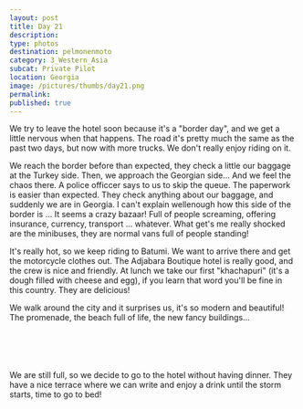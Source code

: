 ```yaml
---
layout: post
title: Day 21
description: 
type: photos
destination: pelmonenmoto
category: 3_Western_Asia
subcat: Private Pilot
location: Georgia
image: /pictures/thumbs/day21.png
permalink: 
published: true
---
```


We try to leave the hotel soon because it's a "border day", and we get a little nervous when that happens. The road it's pretty much the same as the past two days, but now with more trucks. We don't really enjoy riding on it.

We reach the border before than expected, they check a little our baggage at the Turkey side. Then, we approach the Georgian side... And we feel the chaos there. A police officcer says to us to skip the queue. The paperwork is easier than expected. They check anything about our baggage, and suddenly we are in Georgia. I can't explain wellenough how this side of the border is ... It seems a crazy bazaar! Full of people screaming, offering insurance, currency, transport ... whatever. What get's me really shocked are the minibuses, they are normal vans full of people standing!

It's really hot, so we keep riding to Batumi. We want to arrive there and get the motorcycle clothes out. The Adjabara Boutique hotel is really good, and the crew is nice and friendly. At lunch we take our first "khachapuri" (it's a dough filled with cheese and egg), if you learn that word you'll be fine in this country. They are delicious!

We walk around the city and it surprises us, it's so modern and beautiful! The promenade, the beach full of life, the new fancy buildings...

<p><a
href="https://lh3.googleusercontent.com/jXiHFDV07nvTg_QtE9hA66jeviJZcb2YJGS-aEzKvoxxHbhIoSNZvRgyP6AVtC3juS6sOB0SG-63cn_IWVNGztFeCu7UsrlECKKuhH8jM5NdtxevFbBkX7GExB3KpOeLxWz7wi0gnq7VpT1aZZMxgLaplhiyp5bQpZ2sDJ-Bk9RlP8WKtn1acwKqlVmjWp7X6INHlf1eOLGeQxHW05DAY9iphntg526uOSQm3kBIIFaWXExUyqGX4KJuoiZPmROvOxPtMSnUFELzb9QP89-H1w9VlSnFLaDRApaIqJt6iTNoR1L6wdZi-OMGjdG7thXWsQ5ox2QrCOqyrXtbyengCSmc8tp5XakTZbKf-8GlGpRXy_33vfLp6PA53Ya6jUxDLuoujJHoAb4xwStVIp00wv5dBoCG_eSMcZ3KXNyrogJYhF5VXO4zKWyYsJHoNR0py-8lMPgzMagoe_KuDOEtFu6YPbE6CF0vl1wrZFz5C7lLBbjFr3HoaX4XaF9WiDu0wnKj26o546v0yUfXJP8PDcZurtCBu8qmjyT98jrmYQrDHEfrOfNmVDhGX_dY58NaX7vMEqFQPxR6UaoqM4WMH2C9UIXUStq6EJjlwHIUeCMoTtgKQXjqTjY_Poe0kWJbCKD-54nYqKinG3SvySDtuyZA1gb08GjfhA=w845-h634-no"><img 
src="https://lh3.googleusercontent.com/jXiHFDV07nvTg_QtE9hA66jeviJZcb2YJGS-aEzKvoxxHbhIoSNZvRgyP6AVtC3juS6sOB0SG-63cn_IWVNGztFeCu7UsrlECKKuhH8jM5NdtxevFbBkX7GExB3KpOeLxWz7wi0gnq7VpT1aZZMxgLaplhiyp5bQpZ2sDJ-Bk9RlP8WKtn1acwKqlVmjWp7X6INHlf1eOLGeQxHW05DAY9iphntg526uOSQm3kBIIFaWXExUyqGX4KJuoiZPmROvOxPtMSnUFELzb9QP89-H1w9VlSnFLaDRApaIqJt6iTNoR1L6wdZi-OMGjdG7thXWsQ5ox2QrCOqyrXtbyengCSmc8tp5XakTZbKf-8GlGpRXy_33vfLp6PA53Ya6jUxDLuoujJHoAb4xwStVIp00wv5dBoCG_eSMcZ3KXNyrogJYhF5VXO4zKWyYsJHoNR0py-8lMPgzMagoe_KuDOEtFu6YPbE6CF0vl1wrZFz5C7lLBbjFr3HoaX4XaF9WiDu0wnKj26o546v0yUfXJP8PDcZurtCBu8qmjyT98jrmYQrDHEfrOfNmVDhGX_dY58NaX7vMEqFQPxR6UaoqM4WMH2C9UIXUStq6EJjlwHIUeCMoTtgKQXjqTjY_Poe0kWJbCKD-54nYqKinG3SvySDtuyZA1gb08GjfhA=w845-h634-no" alt=""></a></p>

<p><a
href="https://lh3.googleusercontent.com/PNiMcKkam0KZvyxCcz4Ki5RCj8RPTs00qAdz4uWYvXItDRFk4PfrJGdoUelFKSTfdql_GYuW4iSamaP5r6BDArEolORPk4rBsaISZhXEc2DgWEcQz6TNqJ58gwZh16ZnUAqcl8lcbyTFT9y_EcWd5ooXOMDw8dB93WDWWBNg2FpttLh3IW3wInMp_vekXY9LvkGJp3rUhlOLflHa92UatMFGgQVJ6jzvJnGjuv3UAVmUE2DVNYGJ1zQ79XitCpGeyqdsyhAbwJcMgcImLvvKLWPVaQni2mR4HMnZCELUf5tZKkYDNiHg74DcaryYFQsTgvaP7pFit4iZ60WuXc44MYIEmYjvpw1VDOeudHNYld66KKdmU4JcnWFUuuakCKcoX8PGHSOGCmUuKoOf6epJTrTRp5prNhZa9FItDNw8xTm_demKxRri4pO4rQ_3J9UpdHOC5HL5xCFhMnYAy0FiL3TidZ6x9GzcDUhbprPXHyVuQps1sknpLduFHD9JsiyQuiHsjAH_sGHRMbRurK6aOUvhThONwC0oyG69FHKv-z4Vf5XIw1XtewdmtQCxPTSrc1q-n_b3CYw_Izm5A5hueIpIM5KeYpOuGVKoz_v8xrGETwvo_vd-OtEfIXGgW6K-PVR7k0URhTqsHxaPq6rFa_n7r2Y1rQF-Gg=w845-h634-no"><img 
src="https://lh3.googleusercontent.com/PNiMcKkam0KZvyxCcz4Ki5RCj8RPTs00qAdz4uWYvXItDRFk4PfrJGdoUelFKSTfdql_GYuW4iSamaP5r6BDArEolORPk4rBsaISZhXEc2DgWEcQz6TNqJ58gwZh16ZnUAqcl8lcbyTFT9y_EcWd5ooXOMDw8dB93WDWWBNg2FpttLh3IW3wInMp_vekXY9LvkGJp3rUhlOLflHa92UatMFGgQVJ6jzvJnGjuv3UAVmUE2DVNYGJ1zQ79XitCpGeyqdsyhAbwJcMgcImLvvKLWPVaQni2mR4HMnZCELUf5tZKkYDNiHg74DcaryYFQsTgvaP7pFit4iZ60WuXc44MYIEmYjvpw1VDOeudHNYld66KKdmU4JcnWFUuuakCKcoX8PGHSOGCmUuKoOf6epJTrTRp5prNhZa9FItDNw8xTm_demKxRri4pO4rQ_3J9UpdHOC5HL5xCFhMnYAy0FiL3TidZ6x9GzcDUhbprPXHyVuQps1sknpLduFHD9JsiyQuiHsjAH_sGHRMbRurK6aOUvhThONwC0oyG69FHKv-z4Vf5XIw1XtewdmtQCxPTSrc1q-n_b3CYw_Izm5A5hueIpIM5KeYpOuGVKoz_v8xrGETwvo_vd-OtEfIXGgW6K-PVR7k0URhTqsHxaPq6rFa_n7r2Y1rQF-Gg=w845-h634-no" alt=""></a></p>

<p><a
href="https://lh3.googleusercontent.com/xvKDSmqgWX_3DQESCIy-_EYqBXs_QtRAJKjTw4KkI-RBEs4LFP-N2Q11XBVywyDLULdjubIc_Ew4JC8FxIxXL-fHrEj6vavCq8QM4BKm1BwS3ctv2HodhDNXX-mRWEM7fz2TJsy55Klwj3eO7qECsMbsSx1spi9H0E1v-ZbwHaF50HBxP0GYtqS5EQtXgsEdU1Ld0I_NOxcdcAoWzCfGYDGOTIYoG2ngc4rbKc0aR6Kqp51Fzh9dJP0xPBLBn8ab4BRIHozUp1eZWzVPWdc-xWZaKiR_V-_eXmCptTroSSqeubbgBJOjOy3Oj9z2LpmcZtVRHlsZnEQQYfsjqKnrrQZ-Ld8ZC9AV7W3PQoUxW4pxENJ1c-CyR9GTYgevcpmyuOhufnXoA-y0IfSntE1jHTfEYle4o6WxqyAcnIHboAx2OhT19iQYEFT1VQNU8A6VKML6h0guUIJdq-9sYLU11is1--IgJg15mZC7Wr1nQzH1qEF3gxWHPK2XKx015EjIh6eJ0CePAqPsjns9zDWzP3DpiX4KvAHnOWc2RS0XYZfgiJP1QBNOdSJKn_nyQD41gG3dni2g53pjVdEfCsEwNUk4brfKNFYfmHn2E_DBM9H757BF1fGmeNmnzBfIShQt4l1EQMXJfTnopWO_7yGZq_diDPuS3mavfg=w1058-h793-no"><img 
src="https://lh3.googleusercontent.com/xvKDSmqgWX_3DQESCIy-_EYqBXs_QtRAJKjTw4KkI-RBEs4LFP-N2Q11XBVywyDLULdjubIc_Ew4JC8FxIxXL-fHrEj6vavCq8QM4BKm1BwS3ctv2HodhDNXX-mRWEM7fz2TJsy55Klwj3eO7qECsMbsSx1spi9H0E1v-ZbwHaF50HBxP0GYtqS5EQtXgsEdU1Ld0I_NOxcdcAoWzCfGYDGOTIYoG2ngc4rbKc0aR6Kqp51Fzh9dJP0xPBLBn8ab4BRIHozUp1eZWzVPWdc-xWZaKiR_V-_eXmCptTroSSqeubbgBJOjOy3Oj9z2LpmcZtVRHlsZnEQQYfsjqKnrrQZ-Ld8ZC9AV7W3PQoUxW4pxENJ1c-CyR9GTYgevcpmyuOhufnXoA-y0IfSntE1jHTfEYle4o6WxqyAcnIHboAx2OhT19iQYEFT1VQNU8A6VKML6h0guUIJdq-9sYLU11is1--IgJg15mZC7Wr1nQzH1qEF3gxWHPK2XKx015EjIh6eJ0CePAqPsjns9zDWzP3DpiX4KvAHnOWc2RS0XYZfgiJP1QBNOdSJKn_nyQD41gG3dni2g53pjVdEfCsEwNUk4brfKNFYfmHn2E_DBM9H757BF1fGmeNmnzBfIShQt4l1EQMXJfTnopWO_7yGZq_diDPuS3mavfg=w1058-h793-no" alt=""></a></p>

<p><a
href="https://lh3.googleusercontent.com/ZILAKSORAq0LReelopr0XdBH0LqiStBPmu-QH9VXfq12zKtazxXRBnq3NfchMP5imbliGT5uSbDi-sBVH08F54RwkwPHQ7PmC2sXvup3Dn-3ozWBs6jElIQgqsjNrliIaUT-nbat7KhNkgfFOAjwYGjjfiWgE_3sYOEWQzN8Te7qntBI4Y_GyS-t2O6T5YMezA_MA7zz3ajwbNqckESYz968_nG54D64Bpr6JdihT-OrtC3uzA0881OtJ9xQWfxagUhikN_19TH7YPJp7YcieL8Sb7i4n1bnopXLXazUQCF-4fffdHBS2Zjeb_2BXqJoe3atKVD75Pw8lGmIASIGcfPOCga9BwJWUn-LUvElzst2pCPj3QCo6sR3r-cReAknRBf_-kAzgxuwwY1xPtwOqlUQTuru2l3A-wQML0JS2ZJVjEwNbKidQJbC2scSxLo7QRRrJS_vrVMlZFIeVW8cbJh28s-9r5zqvzehPMzs4_fR8IrUlS2-fdS8IceIt9ZEMu2-sLWAYT-J3Lx5Vej1EJda9oC3nPPIQy3qVEIvkp6m0UkxNS-80s923NcP-1gWC30i0WU9LqHi9k0PQWIUGdujlA2-peNQvW01IqAbU5UlZGEfzToXymW6qZVm4PS5frbk68hJerKJACLY478bkeASYR7C5DYjNg=w845-h634-no"><img 
src="https://lh3.googleusercontent.com/ZILAKSORAq0LReelopr0XdBH0LqiStBPmu-QH9VXfq12zKtazxXRBnq3NfchMP5imbliGT5uSbDi-sBVH08F54RwkwPHQ7PmC2sXvup3Dn-3ozWBs6jElIQgqsjNrliIaUT-nbat7KhNkgfFOAjwYGjjfiWgE_3sYOEWQzN8Te7qntBI4Y_GyS-t2O6T5YMezA_MA7zz3ajwbNqckESYz968_nG54D64Bpr6JdihT-OrtC3uzA0881OtJ9xQWfxagUhikN_19TH7YPJp7YcieL8Sb7i4n1bnopXLXazUQCF-4fffdHBS2Zjeb_2BXqJoe3atKVD75Pw8lGmIASIGcfPOCga9BwJWUn-LUvElzst2pCPj3QCo6sR3r-cReAknRBf_-kAzgxuwwY1xPtwOqlUQTuru2l3A-wQML0JS2ZJVjEwNbKidQJbC2scSxLo7QRRrJS_vrVMlZFIeVW8cbJh28s-9r5zqvzehPMzs4_fR8IrUlS2-fdS8IceIt9ZEMu2-sLWAYT-J3Lx5Vej1EJda9oC3nPPIQy3qVEIvkp6m0UkxNS-80s923NcP-1gWC30i0WU9LqHi9k0PQWIUGdujlA2-peNQvW01IqAbU5UlZGEfzToXymW6qZVm4PS5frbk68hJerKJACLY478bkeASYR7C5DYjNg=w845-h634-no" alt=""></a></p>

<p><a
href="https://lh3.googleusercontent.com/OiefbAsL0gYv1VRu2lCKz7vtlIOX7CnoKpE-9Dkj8jutXyqnbvN8b-DKne8Ws5P0L5SxEWzJhk5FUpTD8uiHSNfTj4g9Fu9W0hR6uCI_YmjMQ2hjxmo6gxRy88zYX9dEH4gstK0tQ8pCVjvPMZn-BGmLFvB6vmqgxHUmS-FuOpBJlvaGekN33bZD8FsLsGhd62qus9qJxyu_cm-QIQ8X2tLnYc86N2fzSuqln32I2inB0pHpOMDJ9sl9iNDRfpfP94E9LEEup1Elsg7nbw0B-KTbO8imCJMsdtkOObi772L6gQY64FIImrYaMIrIcrwt9JHbBBS0AY4s87-AiU7Px0veN_ahHxywukzGy8rNIVAGT17XNLGTgxTy5jXgX3cq0qIyuo4Jz5_hrDpF24XCeaLK4bX38YbTXEC9b8Yuz_C25Gd_8Bzw7uNxT7fqNNDyjDrPo_hCA-dHL6QgGRz49syW5uTRby-qP5oOiZ4lHyWE8ekMo4nM-rnkD2QCUh3uBZNpPhTUJ6lfpMJtmyz4gluEj9TtxNulhd2rGvBNvc2NorBZIs2WY85tuYdFjp2IKLsvo5_tpRyaaxthbEXgWriPzKZKmzMgPxEtUPTYO_ujvUVVg1IYXWF-Ig0dodcpqMPXWBSFyK_tN19Iv8YiNaO-zPo7Nvp_-w=w1059-h794-no"><img 
src="https://lh3.googleusercontent.com/OiefbAsL0gYv1VRu2lCKz7vtlIOX7CnoKpE-9Dkj8jutXyqnbvN8b-DKne8Ws5P0L5SxEWzJhk5FUpTD8uiHSNfTj4g9Fu9W0hR6uCI_YmjMQ2hjxmo6gxRy88zYX9dEH4gstK0tQ8pCVjvPMZn-BGmLFvB6vmqgxHUmS-FuOpBJlvaGekN33bZD8FsLsGhd62qus9qJxyu_cm-QIQ8X2tLnYc86N2fzSuqln32I2inB0pHpOMDJ9sl9iNDRfpfP94E9LEEup1Elsg7nbw0B-KTbO8imCJMsdtkOObi772L6gQY64FIImrYaMIrIcrwt9JHbBBS0AY4s87-AiU7Px0veN_ahHxywukzGy8rNIVAGT17XNLGTgxTy5jXgX3cq0qIyuo4Jz5_hrDpF24XCeaLK4bX38YbTXEC9b8Yuz_C25Gd_8Bzw7uNxT7fqNNDyjDrPo_hCA-dHL6QgGRz49syW5uTRby-qP5oOiZ4lHyWE8ekMo4nM-rnkD2QCUh3uBZNpPhTUJ6lfpMJtmyz4gluEj9TtxNulhd2rGvBNvc2NorBZIs2WY85tuYdFjp2IKLsvo5_tpRyaaxthbEXgWriPzKZKmzMgPxEtUPTYO_ujvUVVg1IYXWF-Ig0dodcpqMPXWBSFyK_tN19Iv8YiNaO-zPo7Nvp_-w=w1059-h794-no" alt=""></a></p>

We are still full, so we decide to go to the hotel without having dinner. They have a nice terrace where we can write and enjoy a drink until the storm starts, time to go to bed!

<p><a
href="https://lh3.googleusercontent.com/nRdkiKI9H4GDkvvHz4EQkhnacOm4qr9s5P4o1Sx9mEHEIM0Tm5Ou9Ye6BqW4zh4quItPDP9MC-GF-G2aQOwUMWrsPrEfob2fdJxAhWW8Du7i3pgltsVcMNPMVcAI8YJQMzRML5WLAFIix6P0Bgz8ZBgqeBMUym2Hv73jHt_ghBS5yXxL41qiF5EDih5l2_oECvbeWmk0kILkdvOulLj9JMXpD8lQfmFNqNTkucchtwEqxQ0UJcI4sUElP8vzh24vtRd_-nsOS9xxQDiCPJCUcxcxCx08bI8XU_nRAaZGxPjzZ-AcHn-qlKyiamQ79KRVzkC7_6Jk_qTgMZOQ3svj7vX5VDLS5BIrwJ7Mltv4NtkvEnvzezuSh3Zk3ka-WWVlTw05GFHxHcUzUhBmWMa5V4Cwu6DV1v07LMoQFVincRyPhIwncHCCX6xA6P4XZyB94E7R9ubznrU56C31d1HVEvlnWGBf7KBng57AsJ3CRb-cNHaLLXPuECvRDLvlcCCjCv3qxnx2QH4Sv8YvNYn_XH_infUc3Oc53zKsyplrFHu9YXvEdFUI7IcMRmC8VhHu2I4Jv1S-x24o5yrY6iH73TO0IhlLXw70omhiU5JSS41xlkutah-IBohkePUuiqFxRKHzOiZLpJk_Ylq0Fvq5K6gkfO-iEUynpg=w1059-h794-no"><img 
src="https://lh3.googleusercontent.com/nRdkiKI9H4GDkvvHz4EQkhnacOm4qr9s5P4o1Sx9mEHEIM0Tm5Ou9Ye6BqW4zh4quItPDP9MC-GF-G2aQOwUMWrsPrEfob2fdJxAhWW8Du7i3pgltsVcMNPMVcAI8YJQMzRML5WLAFIix6P0Bgz8ZBgqeBMUym2Hv73jHt_ghBS5yXxL41qiF5EDih5l2_oECvbeWmk0kILkdvOulLj9JMXpD8lQfmFNqNTkucchtwEqxQ0UJcI4sUElP8vzh24vtRd_-nsOS9xxQDiCPJCUcxcxCx08bI8XU_nRAaZGxPjzZ-AcHn-qlKyiamQ79KRVzkC7_6Jk_qTgMZOQ3svj7vX5VDLS5BIrwJ7Mltv4NtkvEnvzezuSh3Zk3ka-WWVlTw05GFHxHcUzUhBmWMa5V4Cwu6DV1v07LMoQFVincRyPhIwncHCCX6xA6P4XZyB94E7R9ubznrU56C31d1HVEvlnWGBf7KBng57AsJ3CRb-cNHaLLXPuECvRDLvlcCCjCv3qxnx2QH4Sv8YvNYn_XH_infUc3Oc53zKsyplrFHu9YXvEdFUI7IcMRmC8VhHu2I4Jv1S-x24o5yrY6iH73TO0IhlLXw70omhiU5JSS41xlkutah-IBohkePUuiqFxRKHzOiZLpJk_Ylq0Fvq5K6gkfO-iEUynpg=w1059-h794-no" alt=""></a></p>

